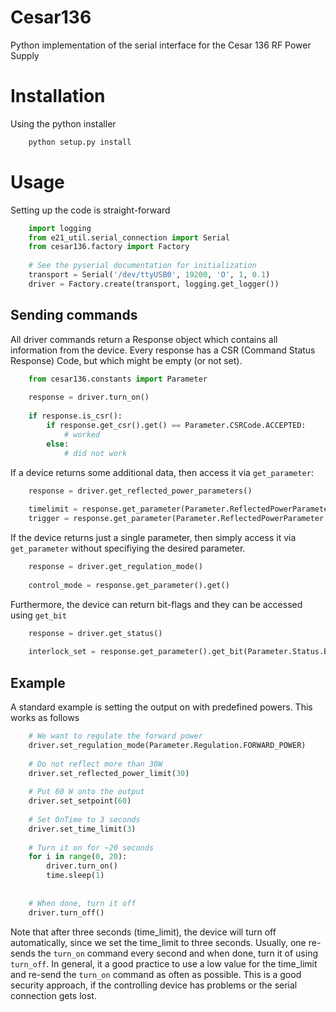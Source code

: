 # Cesar136
Python implementation of the serial interface for the Cesar 136 RF Power Supply


# Installation
Using the python installer
```bash
    python setup.py install
```

# Usage
Setting up the code is straight-forward 
```python
    import logging
    from e21_util.serial_connection import Serial
    from cesar136.factory import Factory
    
    # See the pyserial documentation for initialization
    transport = Serial('/dev/ttyUSB0', 19200, 'O', 1, 0.1)
    driver = Factory.create(transport, logging.get_logger())
```
## Sending commands
All driver commands return a Response object which contains all information from the device. 
Every response has a CSR (Command Status Response) Code, but which might be empty (or not set).   
```python    
    from cesar136.constants import Parameter
    
    response = driver.turn_on()
    
    if response.is_csr():
        if response.get_csr().get() == Parameter.CSRCode.ACCEPTED:
            # worked
        else:
            # did not work
```
If a device returns some additional data, then access it via `get_parameter`:
```python   
    response = driver.get_reflected_power_parameters()
    
    timelimit = response.get_parameter(Parameter.ReflectedPowerParameter.TimeLimit).get()
    trigger = response.get_parameter(Parameter.ReflectedPowerParameter.PowerTrigger).get()
```
If the device returns just a single parameter, then simply access it via `get_parameter` without specifiying the desired parameter.
```python 
    response = driver.get_regulation_mode()
    
    control_mode = response.get_parameter().get()
```    
Furthermore, the device can return bit-flags and they can be accessed using `get_bit`
```python 
    response = driver.get_status()
    
    interlock_set = response.get_parameter().get_bit(Parameter.Status.BIT_INTERLOCK)
```


## Example
A standard example is setting the output on with predefined powers. This works as follows
```python
    # We want to regulate the forward power
    driver.set_regulation_mode(Parameter.Regulation.FORWARD_POWER)
    
    # Do not reflect more than 30W
    driver.set_reflected_power_limit(30)
    
    # Put 60 W onto the output
    driver.set_setpoint(60)
    
    # Set OnTime to 3 seconds
    driver.set_time_limit(3)
    
    # Turn it on for ~20 seconds
    for i in range(0, 20):
        driver.turn_on()
        time.sleep(1)
    
    
    # When done, turn it off
    driver.turn_off()
```
Note that after three seconds (time_limit), the device will turn off automatically, since we set the time_limit to three seconds.
Usually, one re-sends the `turn_on` command every second and when done, turn it of using `turn_off`.
In general, it a good practice to use a low value for the time_limit and re-send the `turn_on` command as often as possible. 
This is a good security approach, if the controlling device has problems or the serial connection gets lost.  

     
      
